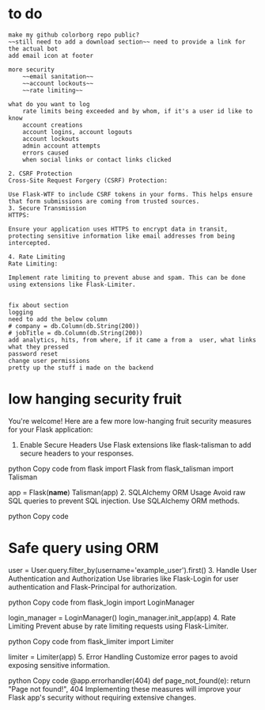 # to do

    make my github colorborg repo public?
    ~~still need to add a download section~~ need to provide a link for the actual bot
    add email icon at footer

    more security
        ~~email sanitation~~
        ~~account lockouts~~
        ~~rate limiting~~

    what do you want to log
        rate limits being exceeded and by whom, if it's a user id like to know
        account creations
        account logins, account logouts
        account lockouts
        admin account attempts
        errors caused 
        when social links or contact links clicked

    2. CSRF Protection
    Cross-Site Request Forgery (CSRF) Protection:

    Use Flask-WTF to include CSRF tokens in your forms. This helps ensure that form submissions are coming from trusted sources.
    3. Secure Transmission
    HTTPS:

    Ensure your application uses HTTPS to encrypt data in transit, protecting sensitive information like email addresses from being intercepted.

    4. Rate Limiting
    Rate Limiting:

    Implement rate limiting to prevent abuse and spam. This can be done using extensions like Flask-Limiter.


    fix about section
    logging
    need to add the below column
    # company = db.Column(db.String(200))
    # jobTitle = db.Column(db.String(200))
    add analytics, hits, from where, if it came a from a  user, what links what they pressed 
    password reset
    change user permissions
    pretty up the stuff i made on the backend



# low hanging security fruit 

You're welcome! Here are a few more low-hanging fruit security measures for your Flask application:

1. Enable Secure Headers
Use Flask extensions like flask-talisman to add secure headers to your responses.

python
Copy code
from flask import Flask
from flask_talisman import Talisman

app = Flask(__name__)
Talisman(app)
2. SQLAlchemy ORM Usage
Avoid raw SQL queries to prevent SQL injection. Use SQLAlchemy ORM methods.

python
Copy code
# Safe query using ORM
user = User.query.filter_by(username='example_user').first()
3. Handle User Authentication and Authorization
Use libraries like Flask-Login for user authentication and Flask-Principal for authorization.

python
Copy code
from flask_login import LoginManager

login_manager = LoginManager()
login_manager.init_app(app)
4. Rate Limiting
Prevent abuse by rate limiting requests using Flask-Limiter.

python
Copy code
from flask_limiter import Limiter

limiter = Limiter(app)
5. Error Handling
Customize error pages to avoid exposing sensitive information.

python
Copy code
@app.errorhandler(404)
def page_not_found(e):
    return "Page not found!", 404
Implementing these measures will improve your Flask app's security without requiring extensive changes.